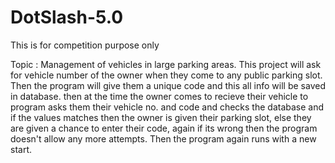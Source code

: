 # DotSlash-5.0
This is for competition purpose only

Topic : Management of vehicles in large parking areas.
  This project will ask for vehicle number of the owner when they come to any public parking slot.
  Then the program will give them a unique code and this all info will be saved in database.
  then at the time the owner comes to recieve their vehicle to program asks them their vehicle no. 
  and code and checks the database and if the values matches then the owner is given their parking slot,
  else they are given a chance to enter their code, again if its wrong then the program doesn't allow any more attempts.
  Then the program again runs with a new start.
